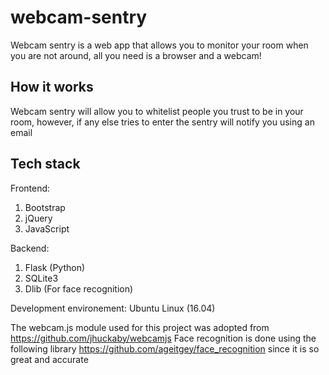 # webcam-sentry

Webcam sentry is a web app that allows you to monitor your room when you are not around, all you need is a browser and a webcam!

## How it works
Webcam sentry will allow you to whitelist people you trust to be in your room, however, if any else tries to enter the sentry will notify you using an email

## Tech stack
Frontend:
  1. Bootstrap
  2. jQuery
  3. JavaScript
  
Backend:
  1. Flask (Python)
  2. SQLite3
  3. Dlib (For face recognition)

Development environement: Ubuntu Linux (16.04)

The webcam.js module used for this project was adopted from https://github.com/jhuckaby/webcamjs
Face recognition is done using the following library https://github.com/ageitgey/face_recognition since it is so great and accurate

